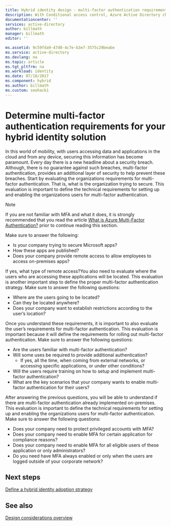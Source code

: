 ```yaml
---
title: Hybrid identity design - multi-factor authentication requirements Azure | Microsoft Docs
description: With Conditional access control, Azure Active Directory checks the specific conditions you pick when authenticating the user and before allowing access to the application. Once those conditions are met, the user is authenticated and allowed access to the application.
documentationcenter: ''
services: active-directory
author: billmath
manager: billmath
editor: ''

ms.assetid: 9c59fda9-47d0-4c7e-b3e7-3575c29beabe
ms.service: active-directory
ms.devlang: na
ms.topic: article
ms.tgt_pltfrm: na
ms.workload: identity
ms.date: 07/18/2017
ms.component: hybrid
ms.author: billmath
ms.custom: seohack1
---
```

# Determine multi-factor authentication requirements for your hybrid identity solution
In this world of mobility, with users accessing data and applications in the cloud and from any device, securing this information has become paramount.  Every day there is a new headline about a security breach.  Although, there is no guarantee against such breaches, multi-factor authentication, provides an additional layer of security to help prevent these breaches.
Start by evaluating the organizations requirements for multi-factor authentication. That is, what is the organization trying to secure.  This evaluation is important to define the technical requirements for setting up and enabling the organizations users for multi-factor authentication.

> [!NOTE]
> If you are not familiar with MFA and what it does, it is strongly recommended that you read the article [What is Azure Multi-Factor Authentication?](authentication/multi-factor-authentication.md) prior to continue reading this section.
> 
> 

Make sure to answer the following:

* Is your company trying to secure Microsoft apps? 
* How these apps are published?
* Does your company provide remote access to allow employees to access on-premises apps?

If yes, what type of remote access?You also need to evaluate where the users who are accessing these applications will be located. This evaluation is another important step to define the proper multi-factor authentication strategy. Make sure to answer the following questions:

* Where are the users going to be located?
* Can they be located anywhere?
* Does your company want to establish restrictions according to the user’s location?

Once you understand these requirements, it is important to also evaluate the user’s requirements for multi-factor authentication. This evaluation is important because it will define the requirements for rolling out multi-factor authentication. Make sure to answer the following questions:

* Are the users familiar with multi-factor authentication?
* Will some uses be required to provide additional authentication?  
  * If yes, all the time, when coming from external networks, or accessing specific applications, or under other conditions?
* Will the users require training on how to setup and implement multi-factor authentication?
* What are the key scenarios that your company wants to enable multi-factor authentication for their users?

After answering the previous questions, you will be able to understand if there are multi-factor authentication already implemented on-premises. This evaluation is important to define the technical requirements for setting up and enabling the organizations users for multi-factor authentication. Make sure to answer the following questions:

* Does your company need to protect privileged accounts with MFA?
* Does your company need to enable MFA for certain application for compliance reasons?
* Does your company need to enable MFA for all eligible users of these application or only administrators?
* Do you need have MFA always enabled or only when the users are logged outside of your corporate network?

## Next steps
[Define a hybrid identity adoption strategy](active-directory-hybrid-identity-design-considerations-identity-adoption-strategy.md)

## See also
[Design considerations overview](active-directory-hybrid-identity-design-considerations-overview.md)

